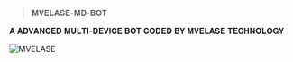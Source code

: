 > 𝐌𝐕𝐄𝐋𝐀𝐒𝐄-𝐌𝐃-𝐁𝐎𝐓
 
𝐀 𝐀𝐃𝐕𝐀𝐍𝐂𝐄𝐃 𝐌𝐔𝐋𝐓𝐈-𝐃𝐄𝐕𝐈𝐂𝐄 𝐁𝐎𝐓 𝐂𝐎𝐃𝐄𝐃 𝐁𝐘 𝐌𝐕𝐄𝐋𝐀𝐒𝐄 𝐓𝐄𝐂𝐇𝐍𝐎𝐋𝐎𝐆𝐘

![MVELASE](https://files.catbox.moe/8ub6ps.png)
